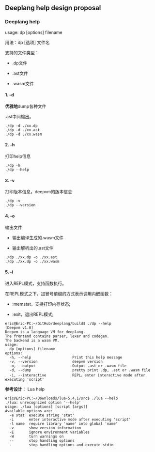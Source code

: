 ## Deeplang help design proposal


### Deeplang help

usage: dp [options] filename

用法：dp [选项] 文件名

支持的文件类型：

- .dp文件

- .ast文件

- .wasm文件

#### 1. -d

**优雅地**dump各种文件

.ast中间输出。

```shell
./dp -d ./xx.dp
./dp -d ./xx.ast
./dp -d ./xx.wasm
```

#### 2. -h

打印help信息

```help
./dp -h
./dp --help
```

#### 3. -v

打印版本信息，deepvm的版本信息
```help
./dp -v
./dp --version
```

#### 4. -o

输出文件

- 输出编译生成的.wasm文件

- 输出解析出的.ast文件

```shell
./dp ./xx.dp -o ./xx.ast
./dp ./xx.dp -o ./xx.wasm
```

#### 5. -i

进入REPL模式，支持函数执行。

在REPL模式之下，加冒号前缀的方式表示调用内嵌函数：

- :memstat，支持打印内存状态;

- :exit，退出REPL模式;

```shell
eric@Eric-PC:~/GitHub/deeplang/build$ ./dp --help
[Deepvm v1.0]
Deepvm is a language VM for deeplang. 
The frontend contains parser, lexer and codegen. 
The backend is a wasm VM.
usage: 
  dp [options] filename
options:
  -h, --help                   Print this help message
  -v, --version                deepvm version
  -o, --output                 Output .ast or .wasm file
  -d, --dump                   pretty print .dp, .ast or .wasm file                             
  -i, --interactive            REPL，enter interactive mode after executing 'script'

```



**参考设计**： Lua help

```shell
eric@Eric-PC:~/Downloads/lua-5.4.1/src$ ./lua --help
./lua: unrecognized option '--help'
usage: ./lua [options] [script [args]]
Available options are:
  -e stat  execute string 'stat'
  -i       enter interactive mode after executing 'script'
  -l name  require library 'name' into global 'name'
  -v       show version information
  -E       ignore environment variables
  -W       turn warnings on
  --       stop handling options
  -        stop handling options and execute stdin
```